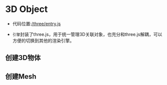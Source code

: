 # 3D Object

* 代码位置:[/three/entry.js](https://github.com/septopus-rex/world/blob/main/engine/src/septopus/three/entry.js)

* `引擎`封装了three.js，用于统一管理3D关联对象，也充分和three.js解耦，可以方便的切换到其他的渲染引擎。

## 创建3D物体

## 创建Mesh